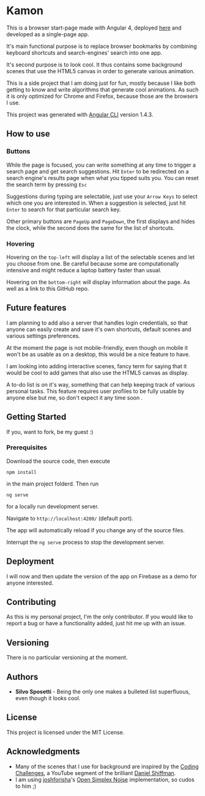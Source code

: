 # Kamon

This is a browser start-page made with Angular 4, deployed [here](https://kamon-startpage.firebaseapp.com/) and developed as a single-page app.

It's main functional purpose is to replace browser bookmarks by combining keyboard shortcuts and search-engines' search into one app.

It's second purpose is to look cool. It thus contains some background scenes that use the HTML5 canvas in order to generate various animation.

This is a side project that I am doing just for fun, mostly because I like both getting to know and write algorithms that generate cool animations. As such it is only optimized for Chrome and Firefox, because those are the browsers I use.

This project was generated with [Angular CLI](https://github.com/angular/angular-cli) version 1.4.3.

## How to use

### Buttons

While the page is focused, you can write something at any time to trigger a search page and get search suggestions. Hit `Enter` to be redirected on a search engine's results page when what you tipped suits you. You can reset the search term by pressing `Esc`

Suggestions during typing are selectable, just use your `Arrow Keys` to select which one you are interested in. When a suggestion is selected, just hit `Enter` to search for that particular search key.

Other primary buttons are `PageUp` and `PageDown`, the first displays and hides the clock, while the second does the same for the list of shortcuts.


### Hovering
Hovering on the `top-left` will display a list of the selectable scenes and let you choose from one. Be careful because some are computationally intensive and might reduce a laptop battery faster than usual.

Hovering on the `bottom-right` will display information about the page. As well as a link to this GitHub repo.

## Future features

I am planning to add also a server that handles login credentials, so that anyone can easily create and save it's own shortcuts, default scenes and various settings preferences.

At the moment the page is not mobile-friendly, even though on mobile it won't be as usable as on a desktop, this would be a nice feature to have.

I am looking into adding interactive scenes, fancy term for saying that it would be cool to add games that also use the HTML5 canvas as display.

A to-do list is on it's way, something that can help keeping track of various personal tasks. This feature requires user profiles to be fully usable by anyone else but me, so don't expect it any time soon
.
## Getting Started

If you, want to fork, be my guest :)

### Prerequisites

Download the source code, then execute 

```
npm install
```
 
in the main project folderd. Then run 
```
ng serve
```
 for a locally run development server.
 
 Navigate to `http://localhost:4200/` (default port).
 
 The app will automatically reload if you change any of the source files.
 
 Interrupt the `ng serve` process to stop the development server.


## Deployment

I will now and then update the version of the app on Firebase as a demo for anyone interested.

## Contributing

As this is my personal project, I'm the only contributor.
If you would like to report a bug or have a functionality added, just hit me up with an issue.

## Versioning

There is no particular versioning at the moment.

## Authors

* **Silvo Sposetti** - Being the only one makes a bulleted list superfluous, even though it looks cool.

## License

This project is licensed under the MIT License.

## Acknowledgments

* Many of the scenes that I use for background are inspired by the [Coding Challenges](https://www.youtube.com/watch?v=17WoOqgXsRM&list=PLRqwX-V7Uu6ZiZxtDDRCi6uhfTH4FilpH), a YouTube segment of the brilliant [Daniel Shiffman](http://shiffman.net/).
* I am using [joshforisha](https://github.com/joshforisha)'s [Open Simplex Noise](https://github.com/joshforisha/open-simplex-noise-js) implementation, so cudos to him ;)

